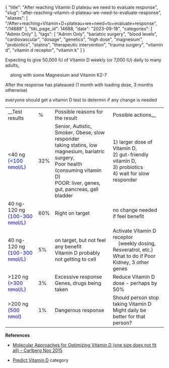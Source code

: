 {
    "title": "After reaching Vitamin D plateau we need to evaluate response",
    "slug": "after-reaching-vitamin-d-plateau-we-need-to-evaluate-response",
    "aliases": [
        "/After+reaching+Vitamin+D+plateau+we+need+to+evaluate+response",
        "/14688"
    ],
    "tiki_page_id": 14688,
    "date": "2023-09-18",
    "categories": [
        "Admin Only"
    ],
    "tags": [
        "Admin Only",
        "bariatric surgery",
        "blood levels",
        "cardiovascular",
        "dosage",
        "genetics",
        "high dose",
        "magnesium",
        "probiotics",
        "statins",
        "therapeutic intervention",
        "trauma surgery",
        "vitamin d",
        "vitamin d receptor",
        "vitamin k"
    ]
}


Expecting to give 50,000 IU of Vitamin D weekly (or 7,000 IU) daily to many adults,

&nbsp; &nbsp; along with some Magnesium and Vitamin K2-7

After the response has plateaued (1 month with loading dose, 3 months otherwise) 

everyone should get a vitamin D test to determin if any change is needed

| | | | |
| --- | --- | --- | --- |
| __Test results | % | Possible reasons for the result | Possible actions__ |
| <40 ng<br><span style="color:#00F;">(<100 nmol/L)</span> | 32% | Senior, Autistic, Smoker, Obese, slow responder<br>taking statins, low magnesium, bariatric surgery, <br>Poor health (consuming vitamin D)<br>POOR: liver, genes, gut, pancreas, gall bladder | 1) larger dose of Vitamin D, <br>2) gut-friendly vitamin D, <br>3) probiotics<br>4) wait for slow responder |
| 40 ng-120 ng<br><span style="color:#00F;">(100-300 nmol/L)</span> | 60% | Right on target | no change needed if feel benefit |
| 40 ng-120 ng<br><span style="color:#00F;">(100-300 nmol/L)</span> | 5% | on target, but not feel any benefit<br>Vitamin D probably not getting to cell | Activate Vitamin D receptor<br> &nbsp; &nbsp; (weekly dosing, Resveratrol, etc.)<br>What to do if Poor Kidney, 3 other genes  |
| >120 ng<br><span style="color:#00F;">(>300 nmol/L)</span> | 3%  | Excessive response<br>Genes, drugs being taken | Reduce Vitamin D dose - perhaps by 50% |
| >200 ng <br><span style="color:#00F;">(500 nmol)</span> | 1% | Dangerous response | Should person stop taking Vitamin D<br>Might daily be better for that person? |

 **References** 

* [Molecular Approaches for Optimizing Vitamin D (one size does not fit all) – Carlberg Nov 2015](/posts/molecular-approaches-for-optimizing-vitamin-d-one-size-does-not-fit-all-carlberg)

* [Predict Vitamin D](/categories/predict-vitamin-d) category

<!-- ~tc~ (alias(After reaching Vitamin D platue need to evaluate response)) ~/tc~ -->

<!-- ~tc~ (alias(After reaching Vitamin D plateaue we need to evaluate response)) ~/tc~ -->